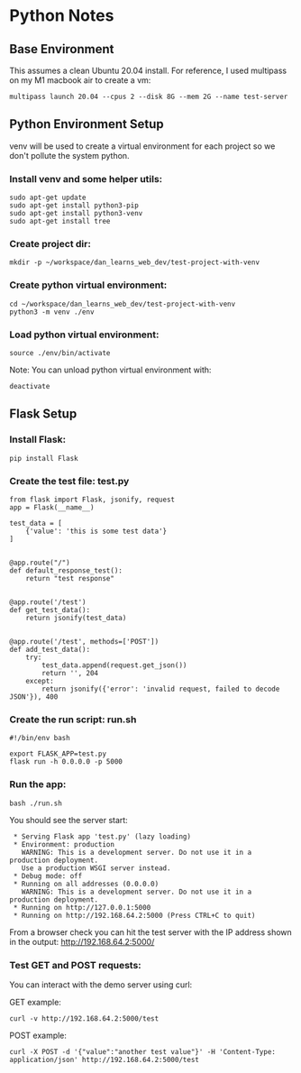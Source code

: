# Python Notes

## Base Environment

This assumes a clean Ubuntu 20.04 install.
For reference, I used multipass on my M1 macbook air to create a vm:
```
multipass launch 20.04 --cpus 2 --disk 8G --mem 2G --name test-server
```

## Python Environment Setup

venv will be used to create a virtual environment for each project so we don't pollute the system python.
  
### Install venv and some helper utils:
```
sudo apt-get update
sudo apt-get install python3-pip
sudo apt-get install python3-venv
sudo apt-get install tree
```

### Create project dir:
```
mkdir -p ~/workspace/dan_learns_web_dev/test-project-with-venv
```

### Create python virtual environment:
```
cd ~/workspace/dan_learns_web_dev/test-project-with-venv
python3 -m venv ./env
```

### Load python virtual environment:
```
source ./env/bin/activate
```

Note: You can unload python virtual environment with:
```
deactivate
```


## Flask Setup

### Install Flask:
```
pip install Flask
```

### Create the test file: test.py
```
from flask import Flask, jsonify, request
app = Flask(__name__)

test_data = [
    {'value': 'this is some test data'}
]


@app.route("/")
def default_response_test():
    return "test response"


@app.route('/test')
def get_test_data():
    return jsonify(test_data)


@app.route('/test', methods=['POST'])
def add_test_data():
    try:
        test_data.append(request.get_json())
        return '', 204
    except:
        return jsonify({'error': 'invalid request, failed to decode JSON'}), 400

```

### Create the run script: run.sh 
```
#!/bin/env bash

export FLASK_APP=test.py
flask run -h 0.0.0.0 -p 5000
```

### Run the app:
```
bash ./run.sh
```

You should see the server start:
```
 * Serving Flask app 'test.py' (lazy loading)
 * Environment: production
   WARNING: This is a development server. Do not use it in a production deployment.
   Use a production WSGI server instead.
 * Debug mode: off
 * Running on all addresses (0.0.0.0)
   WARNING: This is a development server. Do not use it in a production deployment.
 * Running on http://127.0.0.1:5000
 * Running on http://192.168.64.2:5000 (Press CTRL+C to quit)
```

From a browser check you can hit the test server with the IP address shown in the output: http://192.168.64.2:5000/


### Test GET and POST requests:

You can interact with the demo server using curl:
  
GET example:
```
curl -v http://192.168.64.2:5000/test
```
  
POST example:
```
curl -X POST -d '{"value":"another test value"}' -H 'Content-Type: application/json' http://192.168.64.2:5000/test
```

